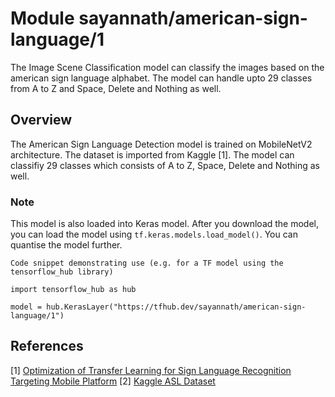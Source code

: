 # Module sayannath/american-sign-language/1
The Image Scene Classification model can classify the images based on the american sign language alphabet. The model can handle upto 29 classes from A to Z and Space, Delete and Nothing as well. 

<!-- asset-path: https://github.com/sayannath/American-Sign-Language-Detection/releases/download/1.0.0/asl_classifier.zip -->
<!-- dataset: other -->
<!-- task: image-classification -->
<!-- network-architecture: mobilenet-v2 -->
<!-- fine-tunable: false -->
<!-- license: apache-2.0 -->

## Overview

The American Sign Language Detection model is trained on MobileNetV2 architecture. The dataset is imported from Kaggle [1]. The model can classifiy 29 classes which consists of A to Z, Space, Delete and Nothing as well.

### Note

This model is also loaded into Keras model. After you download the model, you can load the model using `tf.keras.models.load_model()`. You can quantise the model further.

```
Code snippet demonstrating use (e.g. for a TF model using the tensorflow_hub library)

import tensorflow_hub as hub

model = hub.KerasLayer("https://tfhub.dev/sayannath/american-sign-language/1")
```

## References
[1] [Optimization of Transfer Learning for Sign Language Recognition Targeting Mobile Platform](https://arxiv.org/pdf/1805.06618.pdf)
[2] [Kaggle ASL Dataset](https://www.kaggle.com/datasets/grassknoted/asl-alphabet) 